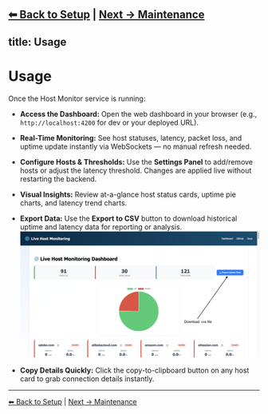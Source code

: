 ## [⬅ Back to Setup](setup.md) | [Next → Maintenance](maintenance.md)

## title: Usage

# Usage

Once the Host Monitor service is running:

* **Access the Dashboard:**
  Open the web dashboard in your browser (e.g., `http://localhost:4200` for dev or your deployed URL).

* **Real-Time Monitoring:**
  See host statuses, latency, packet loss, and uptime update instantly via WebSockets — no manual refresh needed.

* **Configure Hosts & Thresholds:**
  Use the **Settings Panel** to add/remove hosts or adjust the latency threshold. Changes are applied live without restarting the backend.

* **Visual Insights:**
  Review at-a-glance host status cards, uptime pie charts, and latency trend charts.

* **Export Data:**
  Use the **Export to CSV** button to download historical uptime and latency data for reporting or analysis.
  ![Export CSV Example](images/cvs.png)

* **Copy Details Quickly:**
  Click the copy-to-clipboard button on any host card to grab connection details instantly.

---

[⬅ Back to Setup](setup.md) | [Next → Maintenance](maintenance.md)
